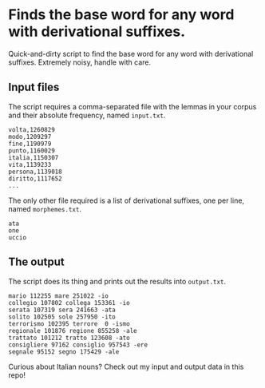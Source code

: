 # Finds the base word for any word with derivational suffixes.
Quick-and-dirty script to find the base word for any word with derivational suffixes. Extremely noisy, handle with care.

## Input files
The script requires a comma-separated file with the lemmas in your corpus and their absolute frequency, named `input.txt`.

    volta,1260829
    modo,1209297
    fine,1190979
    punto,1160029
    italia,1150307
    vita,1139233
    persona,1139018
    diritto,1117652
    ...

The only other file required is a list of derivational suffixes, one per line, named `morphemes.txt`.

    ata
    one
    uccio

## The output
The script does its thing and prints out the results into `output.txt`.

    mario 112255 mare 251022 -io
    collegio 107802 collega 153361 -io
    serata 107319 sera 241663 -ata
    solito 102505 sole 257950 -ito
    terrorismo 102395 terrore  0 -ismo
    regionale 101876 regione 855258 -ale
    trattato 101212 tratto 123608 -ato
    consigliere 97162 consiglio 957543 -ere
    segnale 95152 segno 175429 -ale
    
Curious about Italian nouns? Check out my input and output data in this repo!
